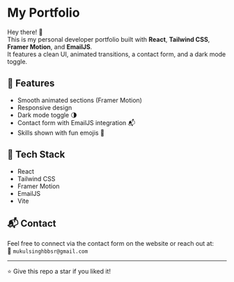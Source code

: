 # My Portfolio

Hey there! 👋  
This is my personal developer portfolio built with **React**, **Tailwind CSS**, **Framer Motion**, and **EmailJS**.  
It features a clean UI, animated transitions, a contact form, and a dark mode toggle.

## 🌟 Features

- Smooth animated sections (Framer Motion)
- Responsive design
- Dark mode toggle 🌗
- Contact form with EmailJS integration 📬
- Skills shown with fun emojis 🎯

## 📂 Tech Stack

- React
- Tailwind CSS
- Framer Motion
- EmailJS
- Vite

## 📬 Contact

Feel free to connect via the contact form on the website or reach out at:  
📧 `mukulsinghbbsr@gmail.com`

---

⭐️ Give this repo a star if you liked it!
